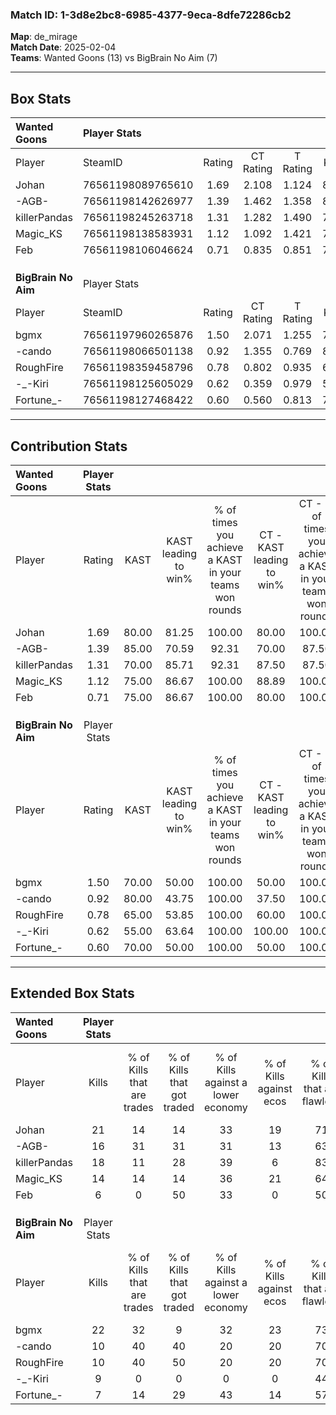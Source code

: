 ### Match ID: 1-3d8e2bc8-6985-4377-9eca-8dfe72286cb2  
**Map**: de_mirage  
**Match Date**: 2025-02-04  
**Teams**: Wanted Goons (13) vs BigBrain No Aim (7)  

---  

## Box Stats  

| **Wanted Goons**    | Player Stats      |        |           |          |       |       |       |         |        |      |     |
| :- | :- | :-: | :-: | :-: | :-: | :-: | :-: | :-: | :-: | :-: | :-: |
| Player              | SteamID           | Rating | CT Rating | T Rating | KAST  |  ADR  | Kills | Assists | Deaths | K/D  | HS% |
| Johan               | 76561198089765610 |  1.69  |   2.108   |  1.124   | 80.00 | 115.8 |  21   |    6    |   10   | 2.10 | 52  |
| -AGB-               | 76561198142626977 |  1.39  |   1.462   |  1.358   | 85.00 | 92.4  |  16   |    9    |   12   | 1.33 | 31  |
| killerPandas        | 76561198245263718 |  1.31  |   1.282   |  1.490   | 70.00 | 75.8  |  18   |    2    |   11   | 1.64 | 55  |
| Magic_KS            | 76561198138583931 |  1.12  |   1.092   |  1.421   | 75.00 | 65.0  |  14   |    3    |   12   | 1.17 | 64  |
| Feb                 | 76561198106046624 |  0.71  |   0.835   |  0.851   | 75.00 | 50.3  |   6   |    5    |   13   | 0.46 | 83  |
|                     |                   |        |           |          |       |       |       |         |        |      |     |
|                     |                   |        |           |          |       |       |       |         |        |      |     |
|                     |                   |        |           |          |       |       |       |         |        |      |     |
| **BigBrain No Aim** | Player Stats      |        |           |          |       |       |       |         |        |      |     |
| Player              | SteamID           | Rating | CT Rating | T Rating | KAST  |  ADR  | Kills | Assists | Deaths | K/D  | HS% |
| bgmx                | 76561197960265876 |  1.50  |   2.071   |  1.255   | 70.00 | 103.1 |  22   |    4    |   14   | 1.57 | 77  |
| -cando              | 76561198066501138 |  0.92  |   1.355   |  0.769   | 80.00 | 59.0  |  10   |    6    |   14   | 0.71 | 60  |
| RoughFire           | 76561198359458796 |  0.78  |   0.802   |  0.935   | 65.00 | 61.6  |  10   |    2    |   15   | 0.67 | 60  |
| -_-Kiri             | 76561198125605029 |  0.62  |   0.359   |  0.979   | 55.00 | 57.6  |   9   |    3    |   16   | 0.56 | 66  |
| Fortune_-           | 76561198127468422 |  0.60  |   0.560   |  0.813   | 70.00 | 44.1  |   7   |    3    |   16   | 0.44 | 42  |
---  

## Contribution Stats  

| **Wanted Goons**    | Player Stats |       |                      |                                                        |                           |                                                             |                          |                                                            |
| :- | :-: | :-: | :-: | :-: | :-: | :-: | :-: | :-: |
| Player              |    Rating    | KAST  | KAST leading to win% | % of times you achieve a KAST in your teams won rounds | CT - KAST leading to win% | CT - % of times you achieve a KAST in your teams won rounds | T - KAST leading to win% | T - % of times you achieve a KAST in your teams won rounds |
| Johan               |     1.69     | 80.00 |        81.25         |                         100.00                         |           80.00           |                           100.00                            |          83.33           |                           100.00                           |
| -AGB-               |     1.39     | 85.00 |        70.59         |                         92.31                          |           70.00           |                            87.50                            |          71.43           |                           100.00                           |
| killerPandas        |     1.31     | 70.00 |        85.71         |                         92.31                          |           87.50           |                            87.50                            |          83.33           |                           100.00                           |
| Magic_KS            |     1.12     | 75.00 |        86.67         |                         100.00                         |           88.89           |                           100.00                            |          83.33           |                           100.00                           |
| Feb                 |     0.71     | 75.00 |        86.67         |                         100.00                         |           80.00           |                           100.00                            |          100.00          |                           100.00                           |
|                     |              |       |                      |                                                        |                           |                                                             |                          |                                                            |
|                     |              |       |                      |                                                        |                           |                                                             |                          |                                                            |
|                     |              |       |                      |                                                        |                           |                                                             |                          |                                                            |
| **BigBrain No Aim** | Player Stats |       |                      |                                                        |                           |                                                             |                          |                                                            |
| Player              |    Rating    | KAST  | KAST leading to win% | % of times you achieve a KAST in your teams won rounds | CT - KAST leading to win% | CT - % of times you achieve a KAST in your teams won rounds | T - KAST leading to win% | T - % of times you achieve a KAST in your teams won rounds |
| bgmx                |     1.50     | 70.00 |        50.00         |                         100.00                         |           50.00           |                           100.00                            |          50.00           |                           100.00                           |
| -cando              |     0.92     | 80.00 |        43.75         |                         100.00                         |           37.50           |                           100.00                            |          50.00           |                           100.00                           |
| RoughFire           |     0.78     | 65.00 |        53.85         |                         100.00                         |           60.00           |                           100.00                            |          50.00           |                           100.00                           |
| -_-Kiri             |     0.62     | 55.00 |        63.64         |                         100.00                         |          100.00           |                           100.00                            |          50.00           |                           100.00                           |
| Fortune_-           |     0.60     | 70.00 |        50.00         |                         100.00                         |           50.00           |                           100.00                            |          50.00           |                           100.00                           |
---  

## Extended Box Stats  

| **Wanted Goons**    | Player Stats |                            |                            |                                    |                         |                              |                                 |        |                             |                                     |                          |                               |                            |
| :- | :-: | :-: | :-: | :-: | :-: | :-: | :-: | :-: | :-: | :-: | :-: | :-: | :-: |
| Player              |    Kills     | % of Kills that are trades | % of Kills that got traded | % of Kills against a lower economy | % of Kills against ecos | % of Kills that are flawless | % of Kills that are close duels | Deaths | % of Deaths that get traded | % of Deaths against a lower economy | % of Deaths against ecos | % of Deaths that are flawless | % of Deaths that are close |
| Johan               |      21      |             14             |             14             |                 33                 |           19            |              71              |                5                |   10   |             10              |                 30                  |            0             |              80               |             0              |
| -AGB-               |      16      |             31             |             31             |                 31                 |           13            |              63              |                6                |   12   |              8              |                 25                  |            0             |              67               |             0              |
| killerPandas        |      18      |             11             |             28             |                 39                 |            6            |              83              |                6                |   11   |             18              |                 18                  |            0             |              73               |             0              |
| Magic_KS            |      14      |             14             |             14             |                 36                 |           21            |              64              |                0                |   12   |             33              |                 17                  |            0             |              67               |             8              |
| Feb                 |      6       |             0              |             50             |                 33                 |            0            |              50              |                0                |   13   |             38              |                 31                  |            8             |              46               |             0              |
|                     |              |                            |                            |                                    |                         |                              |                                 |        |                             |                                     |                          |                               |                            |
|                     |              |                            |                            |                                    |                         |                              |                                 |        |                             |                                     |                          |                               |                            |
|                     |              |                            |                            |                                    |                         |                              |                                 |        |                             |                                     |                          |                               |                            |
| **BigBrain No Aim** | Player Stats |                            |                            |                                    |                         |                              |                                 |        |                             |                                     |                          |                               |                            |
| Player              |    Kills     | % of Kills that are trades | % of Kills that got traded | % of Kills against a lower economy | % of Kills against ecos | % of Kills that are flawless | % of Kills that are close duels | Deaths | % of Deaths that get traded | % of Deaths against a lower economy | % of Deaths against ecos | % of Deaths that are flawless | % of Deaths that are close |
| bgmx                |      22      |             32             |             9              |                 32                 |           23            |              73              |                0                |   14   |             21              |                 14                  |            0             |              71               |             0              |
| -cando              |      10      |             40             |             40             |                 20                 |           20            |              70              |                0                |   14   |             21              |                 14                  |            0             |              57               |             0              |
| RoughFire           |      10      |             40             |             50             |                 20                 |           20            |              70              |               10                |   15   |             27              |                 13                  |            0             |              67               |             13             |
| -_-Kiri             |      9       |             0              |             0              |                 0                  |            0            |              44              |                0                |   16   |             25              |                 13                  |            0             |              69               |             6              |
| Fortune_-           |      7       |             14             |             29             |                 43                 |           14            |              57              |                0                |   16   |             25              |                 19                  |            6             |              81               |             0              |
